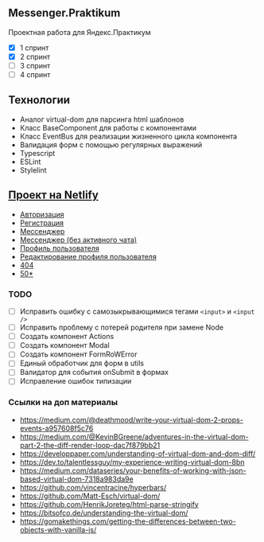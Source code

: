 ## Messenger.Praktikum

Проектная работа для Яндекс.Практикум

- [x] 1 спринт
- [x] 2 спринт
- [ ] 3 спринт
- [ ] 4 спринт

## Технологии

- Аналог virtual-dom для парсинга html шаблонов
- Класс BaseComponent для работы с компонентами
- Класс EventBus для реализации жизненного цикла компонента
- Валидация форм с помощью регулярных выражений
- Typescript
- ESLint
- Stylelint

## [Проект на Netlify](https://gracious-perlman-3492c3.netlify.app/)

- [Авторизация](https://gracious-perlman-3492c3.netlify.app/)
- [Регистрация](https://gracious-perlman-3492c3.netlify.app/registration.html)
- [Мессенджер](https://gracious-perlman-3492c3.netlify.app/messenger.html)
- [Мессенджер (без активного чата)](https://gracious-perlman-3492c3.netlify.app/empty.html)
- [Профиль пользователя](https://gracious-perlman-3492c3.netlify.app/profile.html)
- [Редактирование профиля пользователя](https://gracious-perlman-3492c3.netlify.app/profile-edit.html)
- [404](https://gracious-perlman-3492c3.netlify.app/404.html)
- [50*](https://gracious-perlman-3492c3.netlify.app/500.html)

### TODO

- [ ] Исправить ошибку с самозыкрывающимися тегами `<input>` и `<input />`
- [ ] Исправить проблему с потерей родителя при замене Node
- [ ] Создать компонент Actions
- [ ] Создать компонент Modal
- [ ] Создать компонент FormRoWError
- [ ] Единый обработчик для форм в utils
- [ ] Валидатор для события onSubmit в формах
- [ ] Исправление ошибок типизации

### Ссылки на доп материалы
* https://medium.com/@deathmood/write-your-virtual-dom-2-props-events-a957608f5c76
* https://medium.com/@KevinBGreene/adventures-in-the-virtual-dom-part-2-the-diff-render-loop-dac7f879bb21
* https://developpaper.com/understanding-of-virtual-dom-and-dom-diff/
* https://dev.to/talentlessguy/my-experience-writing-virtual-dom-8bn
* https://medium.com/dataseries/your-benefits-of-working-with-json-based-virtual-dom-7318a983da9e
* https://github.com/vincentracine/hyperbars/
* https://github.com/Matt-Esch/virtual-dom/
* https://github.com/HenrikJoreteg/html-parse-stringify
* https://bitsofco.de/understanding-the-virtual-dom/
* https://gomakethings.com/getting-the-differences-between-two-objects-with-vanilla-js/